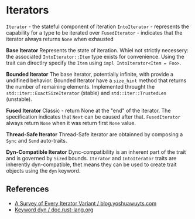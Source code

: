 # Iterators

`Iterator` - the stateful component of iteration
`IntoIterator` - represents the capability for a type to be iterated over
`FusedIterator` - indicates that the iterator always returns `None` when exhausted

**Base Iterator**
Represents the state of iteration. Whiel not strictly necessery: the associated `IntoIterator::Item` type exists for convenience. Using the trait can directlry specify the `Item` using `impl IntoIterator<Item = Foo>`.

**Bounded Iterator**
The base iterator, potentially infinite, with provide a undifined behavior. Bounded Iterator have a `size_hint` method that returns the number of remaining elements. Implemented throught the `std::iter::ExactSizeIterator` (stable) and `std::iter::TrustedLen` (unstable).

**Fused Iterator**
Classic - return None at the "end" of the iterator. The specification indicates that `Next` can be caused after that. `FusedIterator` always return `None` when it was return first `None` value.

**Thread-Safe Iterator**
Thread-Safe iterator are obtainned by composing a `Sync` and `Send` auto-traits.

**Dyn-Compatible Iterator**
Dync-compatibility is an inherent part of the trait and is governed by `Sized` bounds. `Iterator` and `IntoIterator` traits are inherently dyn-compatible, thet means they can be used to create trait objects using the `dyn` keyword.

## References

- [A Survey of Every Iterator Variant / blog.yoshuawuyts.com](https://blog.yoshuawuyts.com/a-survey-of-every-iterator-variant/)
- [Keyword dyn / doc.rust-lang.org](https://doc.rust-lang.org/std/keyword.dyn.html)
